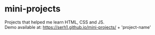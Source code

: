 # mini-projects

Projects that helped me learn HTML, CSS and JS.
<br>
Demo available at: https://serh1.github.io/mini-projects/ + 'project-name'
